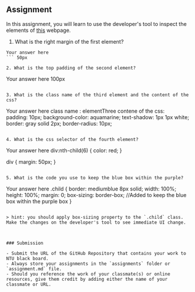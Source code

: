 ## Assignment

In this assignment, you will learn to use the developer's tool to inspect the elements of [this](https://nznznh.csb.app/) webpage.

1. What is the right margin of the first element?

````
Your answer here
``` 50px

2. What is the top padding of the second element?
````

Your answer here
100px

```

3. What is the class name of the third element and the content of the css?
```

Your answer here
class name : elementThree
contene of the css:  
 padding: 10px;
background-color: aquamarine;
text-shadow: 1px 1px white;
border: gray solid 2px;
border-radius: 10px;

```

4. What is the css selector of the fourth element?
```

Your answer here
div:nth-child(6) {
color: red;
}

div {
margin: 50px;
}

```

5. What is the code you use to keep the blue box within the purple?
```

Your answer here
.child {
border: mediumblue 8px solid;
width: 100%;
height: 100%;
margin: 0;
box-sizing: border-box; //Added to keep the blue box within the purple box
}

```

> hint: you should apply box-sizing property to the `.child` class. Make the changes on the developer's tool to see immediate UI change.



### Submission

- Submit the URL of the GitHub Repository that contains your work to NTU black board.
- Always store your assignments in the `assignments` folder or `assignment.md` file.
- Should you reference the work of your classmate(s) or online resources, give them credit by adding either the name of your classmate or URL.
```
